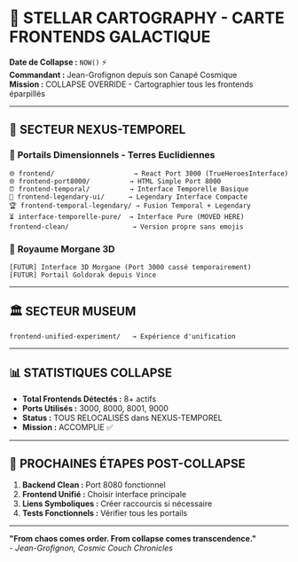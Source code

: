 # 🖖 STELLAR CARTOGRAPHY - CARTE FRONTENDS GALACTIQUE

**Date de Collapse :** `NOW()` ⚡  
**Commandant :** Jean-Grofignon depuis son Canapé Cosmique  
**Mission :** COLLAPSE OVERRIDE - Cartographier tous les frontends éparpillés  

---

## 🌌 **SECTEUR NEXUS-TEMPOREL**

### 🚪 **Portails Dimensionnels - Terres Euclidiennes**
```
🌐 frontend/                    → React Port 3000 (TrueHeroesInterface)
🌐 frontend-port8000/          → HTML Simple Port 8000  
⏰ frontend-temporal/          → Interface Temporelle Basique
🎨 frontend-legendary-ui/      → Legendary Interface Compacte
🏆 frontend-temporal-legendary/ → Fusion Temporal + Legendary
⏳ interface-temporelle-pure/  → Interface Pure (MOVED HERE)
frontend-clean/                → Version propre sans emojis
```

### 🌌 **Royaume Morgane 3D** 
```
[FUTUR] Interface 3D Morgane (Port 3000 cassé temporairement)
[FUTUR] Portail Goldorak depuis Vince
```

---

## 🏛️ **SECTEUR MUSEUM**
```
frontend-unified-experiment/   → Expérience d'unification
```

---

## 📊 **STATISTIQUES COLLAPSE**
- **Total Frontends Détectés :** 8+ actifs
- **Ports Utilisés :** 3000, 8000, 8001, 9000
- **Status :** TOUS RELOCALISÉS dans NEXUS-TEMPOREL
- **Mission :** ACCOMPLIE ✅

---

## 🎯 **PROCHAINES ÉTAPES POST-COLLAPSE**
1. **Backend Clean :** Port 8080 fonctionnel
2. **Frontend Unifié :** Choisir interface principale  
3. **Liens Symboliques :** Créer raccourcis si nécessaire
4. **Tests Fonctionnels :** Vérifier tous les portails

---

**"From chaos comes order. From collapse comes transcendence."**  
*- Jean-Grofignon, Cosmic Couch Chronicles* 
